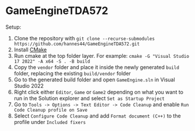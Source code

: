 # GameEngineTDA572

Setup:
1. Clone the repository with `git clone --recurse-submodules https://github.com/hannes44/GameEngineTDA572.git`
2. Install [CMake](https://cmake.org/download/)
3. Run cmake at the top folder layer. For example: `cmake -G "Visual Studio 17 2022" -A x64 -S . -B build`
4. Copy the `vendor` folder and place it inside the newly generated `build` folder, replacing the existing `build/vendor` folder
5. Go to the generated build folder and open `GameEngine.sln` in Visual Studio 2022
6. Right click either `Editor`, `Game` or `Game2` depending on what you want to run in the Solution explorer and select `Set as Startup Project`
7. Go to `Tools -> Options -> Text Editor -> Code Cleanup` and enable `Run Code Cleanup profile on Save`
8. Select `Configure Code Cleanup` and add `Format document (C++)` to the profile under `Included fixers`